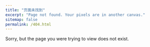 ```yaml
---
title: "页面未找到"
excerpt: "Page not found. Your pixels are in another canvas."
sitemap: false
permalink: /404.html
---
```


Sorry, but the page you were trying to view does not exist.
